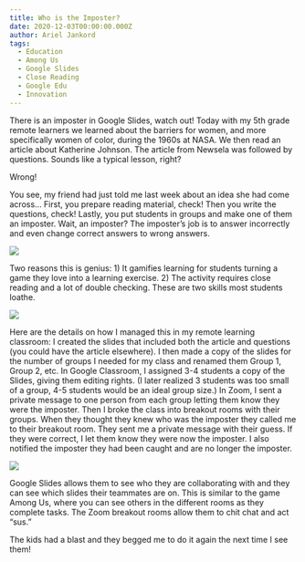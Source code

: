 ```yaml
---
title: Who is the Imposter?
date: 2020-12-03T00:00:00.000Z
author: Ariel Jankord
tags:
  - Education
  - Among Us
  - Google Slides
  - Close Reading
  - Google Edu
  - Innovation
---
```


There is an imposter in Google Slides, watch out! Today with my 5th grade remote learners we learned about the barriers for women, and more specifically women of color, during the 1960s at NASA. We then read an article about Katherine Johnson. The article from Newsela was followed by questions. Sounds like a typical lesson, right?

Wrong!

You see, my friend had just told me last week about an idea she had come across... First, you prepare reading material, check! Then you write the questions, check! Lastly, you put students in groups and make one of them an imposter. Wait, an imposter? The imposter’s job is to answer incorrectly and even change correct answers to wrong answers.

![](../../static/img/Screen%20Shot%202020-12-03%20at%206.30.17%20PM.png)

Two reasons this is genius: 1) It gamifies learning for students turning a game they love into a learning exercise. 2) The activity requires close reading and a lot of double checking. These are two skills most students loathe.

![](../../static/img/Screen%20Shot%202020-12-03%20at%206.30.49%20PM.png)

Here are the details on how I managed this in my remote learning classroom: I created the slides that included both the article and questions (you could have the article elsewhere). I then made a copy of the slides for the number of groups I needed for my class and renamed them Group 1, Group 2, etc. In Google Classroom, I assigned 3-4 students a copy of the Slides, giving them editing rights. (I later realized 3 students was too small of a group, 4-5 students would be an ideal group size.) In Zoom, I sent a private message to one person from each group letting them know they were the imposter. Then I broke the class into breakout rooms with their groups. When they thought they knew who was the imposter they called me to their breakout room. They sent me a private message with their guess. If they were correct, I let them know they were now the imposter. I also notified the imposter they had been caught and are no longer the imposter.

![](../../static/img/Screen%20Shot%202020-12-03%20at%206.31.10%20PM.png)

Google Slides allows them to see who they are collaborating with and they can see which slides their teammates are on. This is similar to the game Among Us, where you can see others in the different rooms as they complete tasks. The Zoom breakout rooms allow them to chit chat and act “sus.”


The kids had a blast and they begged me to do it again the next time I see them!
